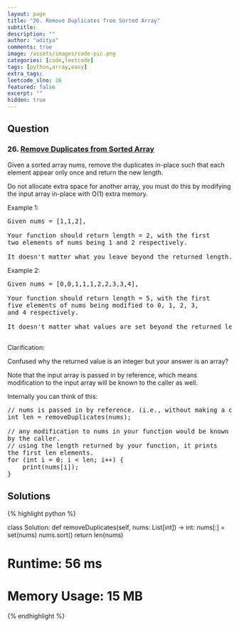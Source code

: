 ```yaml
---
layout: page
title: "26. Remove Duplicates from Sorted Array"
subtitle: 
description: ""
author: "aditya"
comments: true
image: /assets/images/code-pic.png
categories: [code,leetcode]
tags: [python,array,easy]
extra_tags: 
leetcode_slno: 26
featured: false
excerpt: ""
hidden: true
---
```


## Question

### 26. [Remove Duplicates from Sorted Array](https://leetcode.com/problems/remove-element/)

Given a sorted array nums, remove the duplicates in-place such that each element appear only once and return the new length.

Do not allocate extra space for another array, you must do this by modifying the input array in-place with O(1) extra memory.

Example 1:
<pre>
Given nums = [1,1,2],

Your function should return length = 2, with the first 
two elements of nums being 1 and 2 respectively.

It doesn't matter what you leave beyond the returned length.
</pre>

Example 2:

<pre>
Given nums = [0,0,1,1,1,2,2,3,3,4],

Your function should return length = 5, with the first 
five elements of nums being modified to 0, 1, 2, 3, 
and 4 respectively.

It doesn't matter what values are set beyond the returned length.

</pre>

Clarification:

Confused why the returned value is an integer but your answer is an array?

Note that the input array is passed in by reference, which means modification to the input array will be known to the caller as well.

Internally you can think of this:

<pre>
// nums is passed in by reference. (i.e., without making a copy)
int len = removeDuplicates(nums);

// any modification to nums in your function would be known 
by the caller.
// using the length returned by your function, it prints 
the first len elements.
for (int i = 0; i < len; i++) {
    print(nums[i]);
}
</pre>

## Solutions

{% highlight python %}

class Solution:
    def removeDuplicates(self, nums: List[int]) -> int:
        nums[:] = set(nums)
        nums.sort()
        return len(nums)

# Runtime: 56 ms
# Memory Usage: 15 MB
{% endhighlight %}